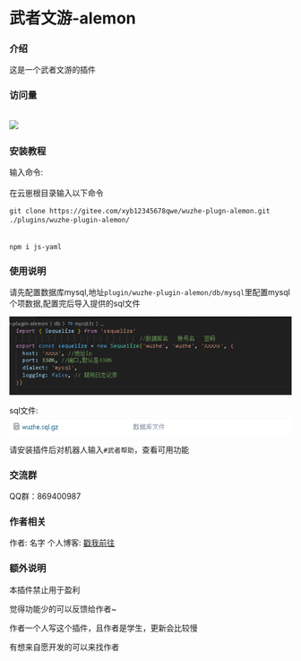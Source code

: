 # 武者文游-alemon

 
### 介绍

这是一个武者文游的插件


### 访问量
<br><img src="https://count.getloli.com/get/@:xyb12345678qwe?theme=rule33" /><br>
### 安装教程

输入命令:<br>  
在云崽根目录输入以下命令
````
git clone https://gitee.com/xyb12345678qwe/wuzhe-plugn-alemon.git ./plugins/wuzhe-plugin-alemon/


npm i js-yaml

````

### 使用说明

请先配置数据库mysql,地址`plugin/wuzhe-plugin-alemon/db/mysql`里配置mysql个项数据,配置完后导入提供的sql文件

![输入图片说明](image.png)

sql文件:
![输入图片说明](image2.png)

请安装插件后对机器人输入`#武者帮助`，查看可用功能


### 交流群

QQ群：869400987


### 作者相关

作者: 名字
个人博客: [戳我前往](https://boke.mzswebs.top/) 

### 额外说明

本插件禁止用于盈利

觉得功能少的可以反馈给作者~

作者一个人写这个插件，且作者是学生，更新会比较慢

有想来自愿开发的可以来找作者